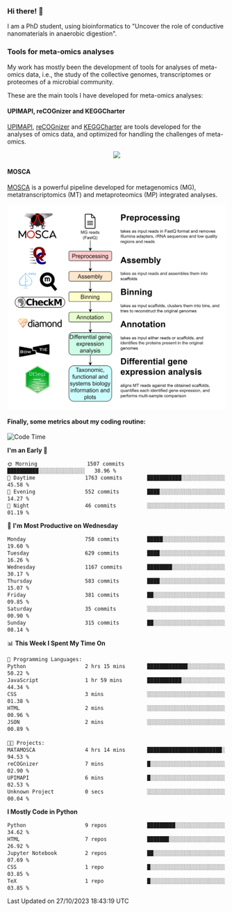 ### Hi there! 👋

I am a PhD student, using bioinformatics to "Uncover the role of conductive nanomaterials in anaerobic digestion".

### Tools for meta-omics analyses

My work has mostly been the development of tools for analyses of meta-omics data, i.e., the study of the collective genomes, transcriptomes or proteomes of a microbial community.

These are the main tools I have developed for meta-omics analyses:

#### UPIMAPI, reCOGnizer and KEGGCharter

[UPIMAPI](https://github.com/iquasere/UPIMAPI), [reCOGnizer](https://github.com/iquasere/reCOGnizer) and [KEGGCharter](https://github.com/iquasere/KEGGCharter) are tools developed for the analyses of omics data, and optimized for handling the challenges of meta-omics.

<p align="center">
    <img src="assets/annotation_paper.png">
</p>

#### MOSCA

[MOSCA](https://github.com/iquasere/MOSCA) is a powerful pipeline developed for metagenomics (MG), metatranscriptomics (MT) and metaproteomics (MP) integrated analyses.

<p align="center">
    <img src="assets/mosca_workflow.png" align="center" width="700">
</p>


#### Finally, some metrics about my coding routine:

<!--START_SECTION:waka-->
![Code Time](http://img.shields.io/badge/Code%20Time-693%20hrs%2029%20mins-blue)

**I'm an Early 🐤** 

```text
🌞 Morning                1507 commits        ██████████░░░░░░░░░░░░░░░   38.96 % 
🌆 Daytime                1763 commits        ███████████░░░░░░░░░░░░░░   45.58 % 
🌃 Evening                552 commits         ████░░░░░░░░░░░░░░░░░░░░░   14.27 % 
🌙 Night                  46 commits          ░░░░░░░░░░░░░░░░░░░░░░░░░   01.19 % 
```
📅 **I'm Most Productive on Wednesday** 

```text
Monday                   758 commits         █████░░░░░░░░░░░░░░░░░░░░   19.60 % 
Tuesday                  629 commits         ████░░░░░░░░░░░░░░░░░░░░░   16.26 % 
Wednesday                1167 commits        ████████░░░░░░░░░░░░░░░░░   30.17 % 
Thursday                 583 commits         ████░░░░░░░░░░░░░░░░░░░░░   15.07 % 
Friday                   381 commits         ██░░░░░░░░░░░░░░░░░░░░░░░   09.85 % 
Saturday                 35 commits          ░░░░░░░░░░░░░░░░░░░░░░░░░   00.90 % 
Sunday                   315 commits         ██░░░░░░░░░░░░░░░░░░░░░░░   08.14 % 
```


📊 **This Week I Spent My Time On** 

```text
💬 Programming Languages: 
Python                   2 hrs 15 mins       █████████████░░░░░░░░░░░░   50.22 % 
JavaScript               1 hr 59 mins        ███████████░░░░░░░░░░░░░░   44.34 % 
CSS                      3 mins              ░░░░░░░░░░░░░░░░░░░░░░░░░   01.38 % 
HTML                     2 mins              ░░░░░░░░░░░░░░░░░░░░░░░░░   00.96 % 
JSON                     2 mins              ░░░░░░░░░░░░░░░░░░░░░░░░░   00.89 % 

🐱‍💻 Projects: 
MATAMOSCA                4 hrs 14 mins       ████████████████████████░   94.53 % 
reCOGnizer               7 mins              █░░░░░░░░░░░░░░░░░░░░░░░░   02.90 % 
UPIMAPI                  6 mins              █░░░░░░░░░░░░░░░░░░░░░░░░   02.53 % 
Unknown Project          0 secs              ░░░░░░░░░░░░░░░░░░░░░░░░░   00.04 % 
```

**I Mostly Code in Python** 

```text
Python                   9 repos             █████████░░░░░░░░░░░░░░░░   34.62 % 
HTML                     7 repos             ███████░░░░░░░░░░░░░░░░░░   26.92 % 
Jupyter Notebook         2 repos             ██░░░░░░░░░░░░░░░░░░░░░░░   07.69 % 
CSS                      1 repo              █░░░░░░░░░░░░░░░░░░░░░░░░   03.85 % 
TeX                      1 repo              █░░░░░░░░░░░░░░░░░░░░░░░░   03.85 % 
```




 Last Updated on 27/10/2023 18:43:19 UTC
<!--END_SECTION:waka-->
